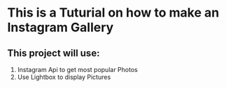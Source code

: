 # This is a Tuturial on how to make an Instagram Gallery

## This project will use:

1. Instagram Api to get most popular Photos
2. Use Lightbox to display Pictures
